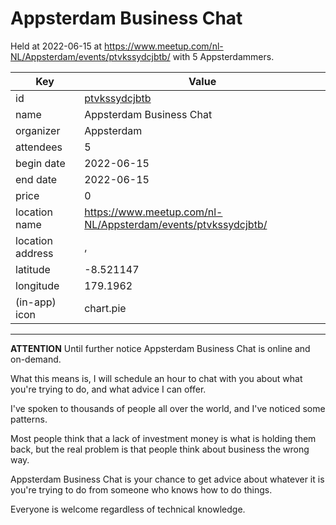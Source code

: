 # Appsterdam Business Chat
Held at 2022-06-15 at https://www.meetup.com/nl-NL/Appsterdam/events/ptvkssydcjbtb/ with 5 Appsterdammers.
        
|Key|Value
|---|---|
|id|[ptvkssydcjbtb](https://www.meetup.com/appsterdam/events/ptvkssydcjbtb/)|
|name|Appsterdam Business Chat|
|organizer|Appsterdam|
|attendees|5|
|begin date|2022-06-15|
|end date|2022-06-15|
|price|0|
|location name|https://www.meetup.com/nl-NL/Appsterdam/events/ptvkssydcjbtb/|
|location address|, |
|latitude|-8.521147|
|longitude|179.1962|
|(in-app) icon|chart.pie|

---

**ATTENTION** Until further notice Appsterdam Business Chat is online and on-demand.

What this means is, I will schedule an hour to chat with you about what you're trying to do, and what advice I can offer.

I've spoken to thousands of people all over the world, and I've noticed some patterns.

Most people think that a lack of investment money is what is holding them back, but the real problem is that people think about business the wrong way.

Appsterdam Business Chat is your chance to get advice about whatever it is you're trying to do from someone who knows how to do things.

Everyone is welcome regardless of technical knowledge.
